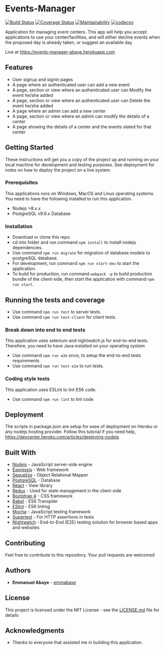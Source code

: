# Events-Manager
[![Build Status](https://travis-ci.org/emmabaye/events-manager.svg?branch=development)](https://travis-ci.org/emmabaye/events-manager)
[![Coverage Status](https://coveralls.io/repos/github/emmabaye/events-manager/badge.svg?branch=development)](https://coveralls.io/github/emmabaye/events-manager?branch=development)
[![Maintainability](https://api.codeclimate.com/v1/badges/d2f4089952b77ab60b97/maintainability)](https://codeclimate.com/github/emmabaye/events-manager/maintainability)
[![codecov](https://codecov.io/gh/emmabaye/events-manager/branch/development/graph/badge.svg)](https://codecov.io/gh/emmabaye/events-manager)




Application for managing event centers. This app will help you accept applications
 to use your center/facilities, and will either decline events when the proposed day
is already taken, or suggest an available day


Live at https://events-manager-abaye.herokuapp.com


## Features
   * User signup and signin pages
   * A page where an authenticated user can add a new event
   * A page, section or view where an authenticated user can Modify the event he/she added
   * A page, section or view where an authenticated user can Delete the event he/she added
   * A page where an admin can add a new center
   * A page, section or view where an admin can modify the details of a center
   * A page showing the details of a center and the events slated for that center
   
   
## Getting Started
These instructions will get you a copy of the project up and running on your local machine for development and testing purposes. See deployment for notes on how to deploy the project on a live system.

### Prerequisites
This applications runs on Windows, MacOS and Linux operating systems. You need to have the following installed to run this application. 

 * Nodejs  >8.x.x
 * PostgreSQL v9.6.x Database


### Installation
 - Download or clone this repo.
 - cd into folder and run command `npm install` to install nodejs dependencies.
 - Use command `npm run migrate` for migration of database models to postgreSQL database.
 - For development, run command `npm run start-dev` to start the application.
 - To build for production, run command `webpack -p` to build production bundle of the client-side,
    then start the application with command `npm run start`.



## Running the tests and coverage
 - Use command `npm run test` to server tests.
 - Use command `npm run test-client`  for client tests.

### Break down into end to end tests
This application uses selenium and nightwatch.js for end-to-end tests. Therefore, you need to have Java installed on your operating system
 - Use command `npm run e2e` once, to setup the end-to-end tests requirements .
 - Use command `npm run test-e2e` to run tests.


### Coding style tests
This application uses ESLint to lint ES6  code.
 - Use command `npm run lint` to lint code


## Deployment
The scripts in package.json are setup for ease of deployment on Heroku or any nodejs hosting provider. Follow this tutorial if you need help, https://devcenter.heroku.com/articles/deploying-nodejs

## Built With
 * [Nodejs](https://nodejs.org/en/) - JavaScript server-side engine
 * [Expressjs](https://expressjs.com/) - Web framework
 * [Sequelize](http://docs.sequelizejs.com/) - Object Relational Mapper
 * [PostgreSQL](https://www.postgresql.org/) - Database
 * [React](https://reactjs.org/) - View library
 * [Redux](https://redux.js.org/) - Used for state management in the client-side
 * [Bootstrap 4](https://v4-alpha.getbootstrap.com/) - CSS framework
 * [Babel](https://babeljs.io/) - ES6 Transpiler
 * [ESlint](https://eslint.org/) - ES6 linting
 * [Mocha](https://mochajs.org/) - JavaScript testing framework
 * [Supertest](https://v4-alpha.getbootstrap.com/) - For HTTP assertions in  tests
 * [Nightwatch](http://nightwatchjs.org/) - End-to-End (E2E) testing solution for browser based apps and websites
 
 
## Contributing
Feel free to contribute to this repository. Your pull requests are welcomed

## Authors
* **Emmanuel Abaye** - [emmabaye](https://github.com/emmabaye)

## License
This project is licensed under the MIT License - see the [LICENSE.md](LICENSE.md) file for details

## Acknowledgments
* Thanks to everyone that assisted me in building this application.




